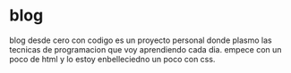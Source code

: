 # blog
blog desde cero con codigo
es un proyecto personal donde plasmo las tecnicas de programacion que voy aprendiendo cada dia.
empece con un poco de html y lo estoy enbelleciedno un poco con css.
